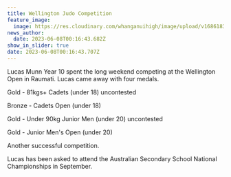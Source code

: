 ```yaml
---
title: Wellington Judo Competition
feature_image:
  image: https://res.cloudinary.com/whanganuihigh/image/upload/v1686183358/News/Lucas_Munn_Year_10.jpg
news_author:
  date: 2023-06-08T00:16:43.682Z
show_in_slider: true
date: 2023-06-08T00:16:43.707Z
---
```





Lucas Munn Year 10 spent the long weekend competing at the Wellington Open in Raumati. Lucas came away with four medals.

Gold - 81kgs+ Cadets (under 18) uncontested

Bronze - Cadets Open (under 18)

Gold - Under 90kg Junior Men (under 20) uncontested

Gold [](<>)- Junior Men's Open (under 20)

Another successful competition.

Lucas has been asked to attend the Australian Secondary School National Championships in September.